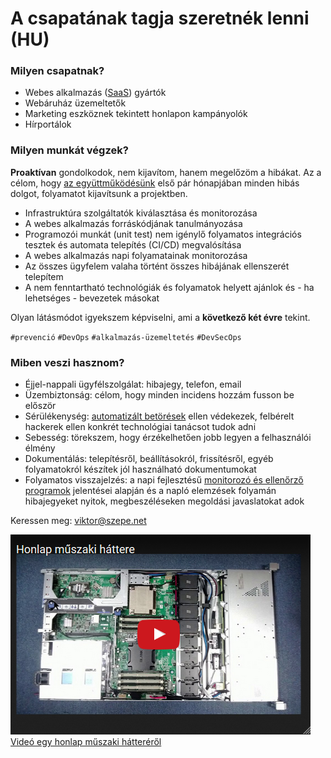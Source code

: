 # A csapatának tagja szeretnék lenni (HU)

### Milyen csapatnak?

- Webes alkalmazás ([SaaS](https://hu.wikipedia.org/wiki/Saas)) gyártók
- Webáruház üzemeltetők
- Marketing eszköznek tekintett honlapon kampányolók
- Hírportálok

### Milyen munkát végzek?

**Proaktívan** gondolkodok, nem kijavítom, hanem megelőzöm a hibákat.
Az a célom, hogy [az együttműködésünk](/Onboarding.md) első pár hónapjában
minden hibás dolgot, folyamatot kijavítsunk a projektben.

- Infrastruktúra szolgáltatók kiválasztása és monitorozása
- A webes alkalmazás forráskódjának tanulmányozása
- Programozói munkát (unit test) nem igénylő
  folyamatos integrációs tesztek és automata telepítés (CI/CD) megvalósítása
- A webes alkalmazás napi folyamatainak monitorozása
- Az összes ügyfelem valaha történt összes hibájának ellenszerét telepítem
- A nem fenntartható technológiák és folyamatok helyett
  ajánlok és - ha lehetséges - bevezetek másokat

Olyan látásmódot igyekszem képviselni, ami a **következő két évre** tekint.

`#prevenció` `#DevOps` `#alkalmazás-üzemeltetés` `#DevSecOps`

### Miben veszi hasznom?

- Éjjel-nappali ügyfélszolgálat: hibajegy, telefon, email
- Üzembiztonság: célom, hogy minden incidens hozzám fusson be először
- Sérülékenység: [automatizált betörések](https://www.owasp.org/images/3/33/Automated-threat-handbook.pdf)
  ellen védekezek, felbérelt hackerek ellen konkrét technológiai tanácsot tudok adni
- Sebesség: törekszem, hogy érzékelhetően jobb legyen a felhasználói élmény
- Dokumentálás: telepítésről, beállításokról, frissítésről, egyéb folyamatokról
  készítek jól használható dokumentumokat
- Folyamatos visszajelzés:
  a napi fejlesztésű [monitorozó és ellenőrző programok](https://github.com/szepeviktor)
  jelentései alapján és a napló elemzések folyamán
  hibajegyeket nyitok, megbeszéléseken megoldási javaslatokat adok

Keressen meg: viktor@szepe.net

[![Honlap műszaki háttere](/Application-infrastructure.png)  
Videó egy honlap műszaki hátteréről](https://www.youtube.com/watch?v=dGi6O9naiN8)
